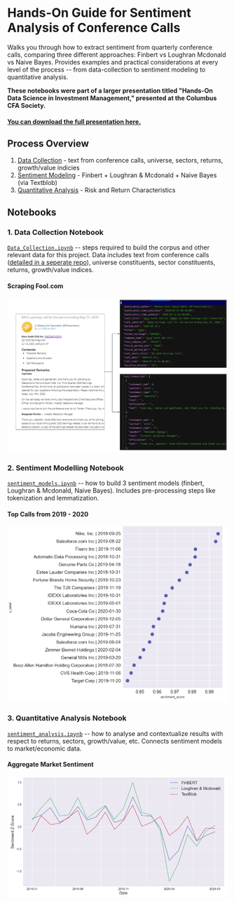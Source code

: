# Hands-On Guide for Sentiment Analysis of Conference Calls
Walks you through how to extract sentiment from quarterly conference calls, comparing three different approaches: Finbert vs Loughran Mcdonald vs Naive Bayes.
Provides examples and practical considerations at every level of the process -- from data-collection to sentiment modeling to quantitative analysis.

**These notebooks were part of a larger presentation titled "Hands-On Data Science in Investment Management," presented at the Columbus CFA Society.**

#### [You can download the full presentation here.](https://github.com/talsan/calltone/raw/master/notebooks/CFA%20of%20Columbus%20-%20Hands%20on%20Data-Science.pdf)


## Process Overview
1. [Data Collection](https://github.com/talsan/calltone/blob/master/notebooks/Data%20Collection.ipynb) - text from conference calls, universe, sectors, returns, growth/value indicies
2. [Sentiment Modeling](https://github.com/talsan/calltone/blob/master/notebooks/sentiment_models.ipynb) - Finbert + Loughran & Mcdonald + Naive Bayes (via Textblob)
3. [Quantitative Analysis](https://github.com/talsan/calltone/blob/master/notebooks/sentiment_analysis.ipynb) - Risk and Return Characteristics

## Notebooks
### 1. Data Collection Notebook
[`Data_Collection.ipynb`](https://github.com/talsan/calltone/blob/master/notebooks/Data%20Collection.ipynb) -- steps required to build the corpus and other relevant data for this project. Data includes text from conference calls ([detailed in a seperate repo](https://github.com/talsan/foolcalls)), universe constituents, sector constituents, returns, growth/value indices.
#### Scraping Fool.com
![Data Collection Example](https://github.com/talsan/calltone/blob/master/img/fool.com%20flow.png)


### 2. Sentiment Modelling Notebook
[`sentiment_models.ipynb`](https://github.com/talsan/calltone/blob/master/notebooks/sentiment_models.ipynb) -- how to build 3 sentiment models (finbert, Loughran & Mcdonald, Naive Bayes). Includes pre-processing steps like tokenization and lemmatization.
#### Top Calls from 2019 - 2020
![Sentiment Model Example](https://github.com/talsan/calltone/blob/master/img/example_output_sentiment_model.png)


### 3. Quantitative Analysis Notebook
[`sentiment_analysis.ipynb`](https://github.com/talsan/calltone/blob/master/notebooks/sentiment_analysis.ipynb) -- how to analyse and contextualize results with respect to returns, sectors, growth/value, etc. Connects sentiment models to market/economic data.
#### Aggregate Market Sentiment
![Aggregate Market Sentiment](https://github.com/talsan/calltone/blob/master/img/example_output_sentiment_analysis.png)



